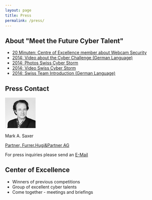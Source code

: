 ```yaml
---
layout: page
title: Press
permalink: /press/
---
```

<h2>About "Meet the Future Cyber Talent"</h2>
<ul class="fa-ul">
  <li><i class="fa-li fa fa-check-square"></i><a href="http://www.20min.ch/digital/news/story/-Eine-Webcam-laesst-sich-innert-Minuten-knacken--27871932" target="_blank">
20 Minuten: Centre of Excellence member about Webcam Security
</a></li>
  <li><i class="fa-li fa fa-check-square"></i><a href="http://media.swisscyberstorm.com/2015/" target="_blank">
2014: Video about the Cyber Challenge (German Language)</a></li>
  <li><i class="fa-li fa fa-check-square"></i><a href="http://media.swisscyberstorm.com/2014/" target="_blank">
2014: Photos Swiss Cyber Storm</a></li>
<li><i class="fa-li fa fa-check-square"></i><a href="http://media.swisscyberstorm.com/2014/Videos/#scs2014_Award.mp4" target="_blank">
2014: Video Swiss Cyber Storm</a></li>
<li><i class="fa-li fa fa-check-square"></i><a href="http://media.swisscyberstorm.com/2014/team_2014.mp4" target="_blank">
2014: Swiss Team Introduction (German Language)</a></li>
</ul>

<h2>Press Contact</h2>

<div class="scs-portrait">
<img src="/img/about/mark_saxer.jpg" alt="lic. phil. I Mark A. Saxer">
<div class="scs-portrait-description">
<p class="scs-portrait-name">Mark A. Saxer</p>
<a class="scs-portrait-affiliation" href="mailto:press@swisscyberstorm.com">Partner, Furrer.Hugi&Partner AG</a>
<p>For press inquiries please send an <a href="mailto:press@swisscyberstorm.com" target="_blank">
E-Mail</a></p>
</div>
</div>

<h2>Center of Excellence</h2>
<ul class="fa-ul">
  <li><i class="fa-li fa fa-check-square"></i>Winners of previous competitions</li>
  <li><i class="fa-li fa fa-check-square"></i>Group of excellent cyber talents</li>
  <li><i class="fa-li fa fa-check-square"></i>Come together - meetings and briefings</li>
</ul>
